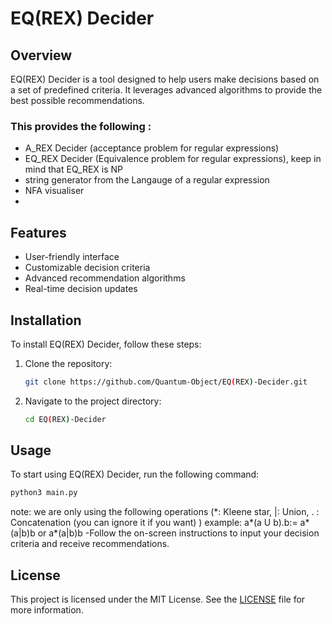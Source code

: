 # EQ(REX) Decider

## Overview
EQ(REX) Decider is a tool designed to help users make decisions based on a set of predefined criteria. It leverages advanced algorithms to provide the best possible recommendations.

### This provides the following :
- A_REX Decider (acceptance problem for regular expressions)
- EQ_REX Decider (Equivalence problem for regular expressions), keep in mind that EQ_REX is NP
- string generator from the Langauge of a regular expression
- NFA visualiser
- 
 

## Features
- User-friendly interface
- Customizable decision criteria
- Advanced recommendation algorithms
- Real-time decision updates

## Installation
To install EQ(REX) Decider, follow these steps:

1. Clone the repository:
    ```bash
    git clone https://github.com/Quantum-Object/EQ(REX)-Decider.git
    ```
2. Navigate to the project directory:
    ```bash
    cd EQ(REX)-Decider
    ```


## Usage
To start using EQ(REX) Decider, run the following command:
```bash
python3 main.py
```
note: we are only using the following operations (\*: Kleene star, |: Union, . : Concatenation (you can ignore it if you want) )
example: a\*(a U b).b:= a\*(a|b)b or a\*(a|b)b
-Follow the on-screen instructions to input your decision criteria and receive recommendations.



## License
This project is licensed under the MIT License. See the [LICENSE](LICENSE) file for more information.


